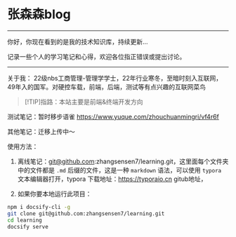 <h1>张森森blog</h1>

---

你好，你现在看到的是我的技术知识库，持续更新...

记录一些个人的学习笔记和心得，欢迎各位指正错误或提出讨论。


---
关于我：
22级nbs工商管理-管理学学士，22年行业寒冬，至暗时刻入互联网，49年入的国军。对硬控车载，前端，后端，测试等有点兴趣的互联网菜鸟

>[!TIP]指路：本站主要是前端&终端开发方向       

测试笔记：暂时移步语雀 https://www.yuque.com/zhouchuanmingri/vf4r6f    

其他笔记：迁移上传中～



使用方法：
1. 离线笔记：git@github.com:zhangsensen7/learning.git，这里面每个文件夹中的文件都是 `.md` 后缀的文件，这是一种 `markdown` 语法，可以使用 `typora` 文本编辑器打开，typora 下载地址：https://typoraio.cn
gitub地址，

2. 如果你要本地运行此项目：
```bash
npm i docsify-cli -g 
git clone git@github.com:zhangsensen7/learning.git
cd learning
docsify serve
```

